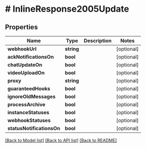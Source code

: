 # # InlineResponse2005Update

## Properties

Name | Type | Description | Notes
------------ | ------------- | ------------- | -------------
**webhookUrl** | **string** |  | [optional] 
**ackNotificationsOn** | **bool** |  | [optional] 
**chatUpdateOn** | **bool** |  | [optional] 
**videoUploadOn** | **bool** |  | [optional] 
**proxy** | **string** |  | [optional] 
**guaranteedHooks** | **bool** |  | [optional] 
**ignoreOldMessages** | **bool** |  | [optional] 
**processArchive** | **bool** |  | [optional] 
**instanceStatuses** | **bool** |  | [optional] 
**webhookStatuses** | **bool** |  | [optional] 
**statusNotificationsOn** | **bool** |  | [optional] 

[[Back to Model list]](../../README.md#documentation-for-models) [[Back to API list]](../../README.md#documentation-for-api-endpoints) [[Back to README]](../../README.md)


